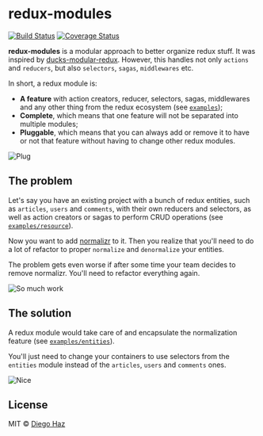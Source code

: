 # redux-modules

[![Build Status](https://img.shields.io/travis/diegohaz/redux-modules/master.svg?style=flat-square)](https://travis-ci.org/diegohaz/redux-modules) [![Coverage Status](https://img.shields.io/codecov/c/github/diegohaz/redux-modules/master.svg?style=flat-square)](https://codecov.io/gh/diegohaz/redux-modules/branch/master)

**redux-modules** is a modular approach to better organize redux stuff. It was inspired by [ducks-modular-redux](https://github.com/erikras/ducks-modular-redux). However, this handles not only `actions` and `reducers`, but also `selectors`, `sagas`, `middlewares` etc.

In short, a redux module is:

- **A feature** with action creators, reducer, selectors, sagas, middlewares and any other thing from the redux ecosystem (see [`examples`](examples));
- **Complete**, which means that one feature will not be separated into multiple modules;
- **Pluggable**, which means that you can always add or remove it to have or not that feature without having to change other redux modules.

![Plug](https://media1.giphy.com/media/26uf6spoYGcCBRGik/giphy.gif)

## The problem

Let's say you have an existing project with a bunch of redux entities, such as `articles`, `users` and `comments`, with their own reducers and selectors, as well as action creators or sagas to perform CRUD operations (see [`examples/resource`](examples/resource)).

Now you want to add [normalizr](https://github.com/paularmstrong/normalizr) to it. Then you realize that you'll need to do a lot of refactor to proper `normalize` and `denormalize` your entities.

The problem gets even worse if after some time your team decides to remove normalizr. You'll need to refactor everything again.

![So much work](https://media1.giphy.com/media/ZUXpujW5dNuZq/giphy.gif)

## The solution

A redux module would take care of and encapsulate the normalization feature (see [`examples/entities`](examples/entities)).

You'll just need to change your containers to use selectors from the `entities` module instead of the `articles`, `users` and `comments` ones.

![Nice](https://media3.giphy.com/media/ENagATV1Gr9eg/giphy.gif)

## License

MIT © [Diego Haz](https://github.com/diegohaz)
